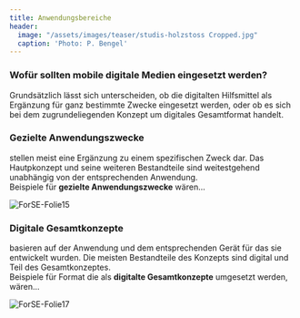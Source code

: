 ```yaml
---
title: Anwendungsbereiche
header:
  image: "/assets/images/teaser/studis-holzstoss Cropped.jpg"
  caption: 'Photo: P. Bengel'
---
```


### Wofür sollten mobile digitale Medien eingesetzt werden?
Grundsätzlich lässt sich unterscheiden, ob die digitalten Hilfsmittel als Ergänzung für ganz bestimmte Zwecke eingesetzt werden, oder ob es sich bei dem zugrundeliegenden Konzept um digitales Gesamtformat handelt.<br>

### Gezielte Anwendungszwecke
stellen meist eine Ergänzung zu einem spezifischen Zweck dar. Das Hautpkonzept und seine weiteren Bestandteile sind weitestgehend unabhängig von der entsprechenden Anwendung. <br>
Beispiele für <b>gezielte Anwendungszwecke</b> wären...

![ForSE-Folie15]({{site.baseurl}}/assets/images/ForSE-Folie15.png)

### Digitale Gesamtkonzepte
basieren auf der Anwendung und dem entsprechenden Gerät für das sie entwickelt wurden. Die meisten Bestandteile des Konzepts sind digital und Teil des Gesamtkonzeptes.<br>
Beispiele für Format die als <b>digitalte Gesamtkonzepte</b> umgesetzt werden, wären...

![ForSE-Folie17]({{site.baseurl}}/assets/images/ForSE-Folie17.png)

<!--
Text Text Text
-->
